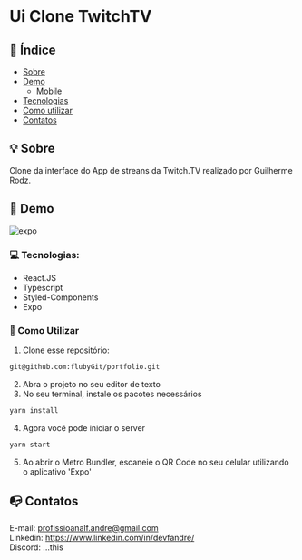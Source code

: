 <br />

# Ui Clone TwitchTV


## :checkered_flag: Índice

* [Sobre](#bulb-sobre)
* [Demo](#iphone-demo)
  * [Mobile](#mobile)
* [Tecnologias](#computer-tecnologias)
* [Como utilizar](#wrench-como-utilizar)
* [Contatos](#mailbox_with_no_mail-contatos)

## :bulb: Sobre
Clone da interface do App de streans da Twitch.TV realizado por Guilherme Rodz.

## :iphone: Demo
![expo](https://user-images.githubusercontent.com/49297012/93159082-d2087480-f6e3-11ea-90fa-22fa4171b9f2.png)

### :computer: Tecnologias:
- React.JS
- Typescript
- Styled-Components
- Expo

### :wrench: Como Utilizar

1. Clone esse repositório:
```sh 
git@github.com:flubyGit/portfolio.git
```
2. Abra o projeto no seu editor de texto
3. No seu terminal, instale os pacotes necessários
```sh 
yarn install
``` 
4. Agora você pode iniciar o server
```sh 
yarn start
```
5. Ao abrir o Metro Bundler, escaneie o QR Code no seu celular utilizando o aplicativo 'Expo'

## :mailbox_with_no_mail: Contatos
E-mail: profissioanalf.andre@gmail.com<br>
Linkedin: https://www.linkedin.com/in/devfandre/<br>
Discord: ...this

   
